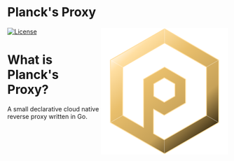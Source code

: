 # Planck's Proxy
<img align="right" width="290" height="290" src="docs/logo.png" />

[![License](http://img.shields.io/:license-mit-blue.svg?style=flat)](http://badges.mit-license.org)

# What is Planck's Proxy?

A small declarative cloud native reverse proxy written in Go.

